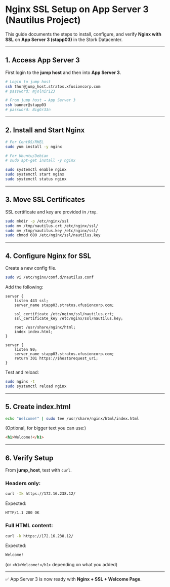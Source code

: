 # Nginx SSL Setup on App Server 3 (Nautilus Project)

This guide documents the steps to install, configure, and verify **Nginx with SSL** on **App Server 3 (stapp03)** in the Stork Datacenter.

---

## 1. Access App Server 3
First login to the **jump host** and then into **App Server 3**.

```bash
# Login to jump host
ssh thor@jump_host.stratos.xfusioncorp.com
# password: mjolnir123

# From jump host → App Server 3
ssh banner@stapp03
# password: BigGr33n
```

---

## 2. Install and Start Nginx
```bash
# For CentOS/RHEL
sudo yum install -y nginx

# For Ubuntu/Debian
# sudo apt-get install -y nginx

sudo systemctl enable nginx
sudo systemctl start nginx
sudo systemctl status nginx
```

---

## 3. Move SSL Certificates
SSL certificate and key are provided in `/tmp`.

```bash
sudo mkdir -p /etc/nginx/ssl
sudo mv /tmp/nautilus.crt /etc/nginx/ssl/
sudo mv /tmp/nautilus.key /etc/nginx/ssl/
sudo chmod 600 /etc/nginx/ssl/nautilus.key
```

---

## 4. Configure Nginx for SSL
Create a new config file.

```bash
sudo vi /etc/nginx/conf.d/nautilus.conf
```

Add the following:

```nginx
server {
    listen 443 ssl;
    server_name stapp03.stratos.xfusioncorp.com;

    ssl_certificate /etc/nginx/ssl/nautilus.crt;
    ssl_certificate_key /etc/nginx/ssl/nautilus.key;

    root /usr/share/nginx/html;
    index index.html;
}

server {
    listen 80;
    server_name stapp03.stratos.xfusioncorp.com;
    return 301 https://$host$request_uri;
}
```

Test and reload:

```bash
sudo nginx -t
sudo systemctl reload nginx
```

---

## 5. Create index.html
```bash
echo "Welcome!" | sudo tee /usr/share/nginx/html/index.html
```

(Optional, for bigger text you can use:)
```html
<h1>Welcome!</h1>
```

---

## 6. Verify Setup
From **jump_host**, test with `curl`.

### Headers only:
```bash
curl -Ik https://172.16.238.12/
```

Expected:
```
HTTP/1.1 200 OK
```

### Full HTML content:
```bash
curl -k https://172.16.238.12/
```

Expected:
```html
Welcome!
```
(or `<h1>Welcome!</h1>` depending on what you added)

---

✅ App Server 3 is now ready with **Nginx + SSL + Welcome Page**.
